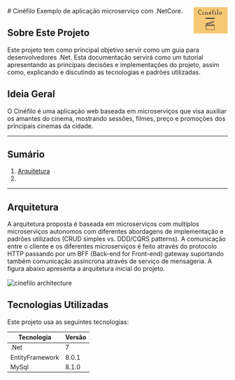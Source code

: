<img src="https://github.com/castelom/cinefilo/blob/master/img/Cinefilo_logo.PNG" alt="cinefilo logo" title="cinefilo" align="right" height="60" />
# Cinéfilo  
Exemplo de aplicação microserviço com .NetCore.

## Sobre Este Projeto
Este projeto tem como principal objetivo servir como um guia para desenvolvedores .Net. Esta documentação servirá como um tutorial apresentando as principais decisões e implementações do projeto, assim como, explicando e discutindo as tecnologias e padrões utilizadas.

## Ideia Geral
O Cinéfilo é uma aplicação web baseada em microserviços que visa auxiliar os amantes do cinema, mostrando sessões, filmes, preço e promoções dos principais cinemas da cidade.

*******
## Sumário
1. [Arquitetura](#architecture)
2. 
*******
<div id='architecture'/>

## Arquitetura
A arquitetura proposta é baseada em microserviços com multiplos microserviços autonomos com diferentes abordagens de implementação e padrões utilizados (CRUD simples vs. DDD/CQRS patterns). A comunicação entre o cliente e os diferentes microserviços é feito através do protocolo HTTP passando por um BFF (Back-end for Front-end)  gateway suportando também comunicação assíncrona através de serviço de mensageria. A figura abaixo apresenta a arquitetura inicial do projeto.

<img src="https://github.com/castelom/cinefilo/blob/master/img/Cin%C3%A9filo%20Initial%20Architecture.png" alt="cinefilo architecture" title="cinefilo-architecture" align="center" height="60" />

<div id='technology'/>

## Tecnologias Utilizadas
Este projeto usa as seguintes tecnologias:

| Tecnologia | Versão |
| ------------- | ------------- |
| .Net | 7 |
| EntityFramework | 8.0.1 |
| MySql | 8.1.0 |

